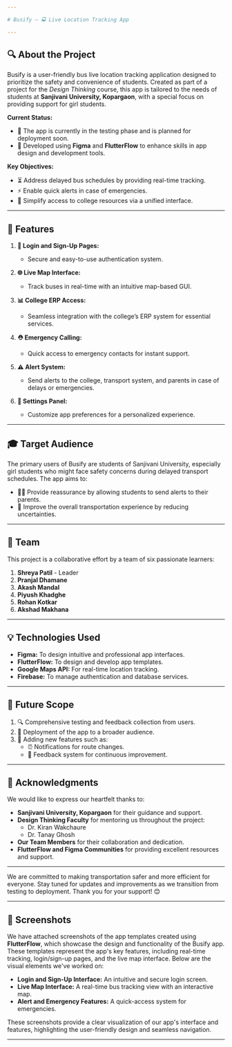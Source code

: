 ```yaml
---

# Busify – 🚍 Live Location Tracking App

---
```


## 🔍 About the Project

Busify is a user-friendly bus live location tracking application designed to prioritize the safety and convenience of students. Created as part of a project for the *Design Thinking* course, this app is tailored to the needs of students at **Sanjivani University, Kopargaon**, with a special focus on providing support for girl students.

**Current Status:**
- 🔗 The app is currently in the testing phase and is planned for deployment soon.
- 🎨 Developed using **Figma** and **FlutterFlow** to enhance skills in app design and development tools.

**Key Objectives:**
- ⏳ Address delayed bus schedules by providing real-time tracking.
- ⚡ Enable quick alerts in case of emergencies.
- 🔄 Simplify access to college resources via a unified interface.

---

## 🔗 Features

1. **🔑 Login and Sign-Up Pages:**
   - Secure and easy-to-use authentication system.

2. **🌐 Live Map Interface:**
   - Track buses in real-time with an intuitive map-based GUI.

3. **📊 College ERP Access:**
   - Seamless integration with the college’s ERP system for essential services.

4. **⛑ Emergency Calling:**
   - Quick access to emergency contacts for instant support.

5. **⚠ Alert System:**
   - Send alerts to the college, transport system, and parents in case of delays or emergencies.

6. **🔧 Settings Panel:**
   - Customize app preferences for a personalized experience.

---

## 🎓 Target Audience

The primary users of Busify are students of Sanjivani University, especially girl students who might face safety concerns during delayed transport schedules. The app aims to:
- 👯‍♀️ Provide reassurance by allowing students to send alerts to their parents.
- 🚌 Improve the overall transportation experience by reducing uncertainties.

---

## 👥 Team

This project is a collaborative effort by a team of six passionate learners:
1. **Shreya Patil** - Leader
2. **Pranjal Dhamane**
3. **Akash Mandal**
4. **Piyush Khadghe**
5. **Rohan Kotkar**
6. **Akshad Makhana**

---

## 💡 Technologies Used

- **Figma:** To design intuitive and professional app interfaces.
- **FlutterFlow:** To design and develop app templates.
- **Google Maps API:** For real-time location tracking.
- **Firebase:** To manage authentication and database services.

---

## 🚀 Future Scope

1. 🔍 Comprehensive testing and feedback collection from users.
2. 📢 Deployment of the app to a broader audience.
3. 🔧 Adding new features such as:
   - ⏰ Notifications for route changes.
   - 📝 Feedback system for continuous improvement.

---

## 🙏 Acknowledgments

We would like to express our heartfelt thanks to:
- **Sanjivani University, Kopargaon** for their guidance and support.
- **Design Thinking Faculty** for mentoring us throughout the project:
  - Dr. Kiran Wakchaure
  - Dr. Tanay Ghosh
- **Our Team Members** for their collaboration and dedication.
- **FlutterFlow and Figma Communities** for providing excellent resources and support.

---

We are committed to making transportation safer and more efficient for everyone. Stay tuned for updates and improvements as we transition from testing to deployment. Thank you for your support! 😊

---

## 📸 Screenshots

We have attached screenshots of the app templates created using **FlutterFlow**, which showcase the design and functionality of the Busify app. These templates represent the app's key features, including real-time tracking, login/sign-up pages, and the live map interface. Below are the visual elements we've worked on:

- **Login and Sign-Up Interface:** An intuitive and secure login screen.
- **Live Map Interface:** A real-time bus tracking view with an interactive map.
- **Alert and Emergency Features:** A quick-access system for emergencies.

These screenshots provide a clear visualization of our app's interface and features, highlighting the user-friendly design and seamless navigation.

---

